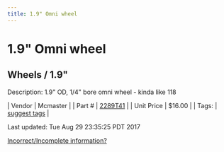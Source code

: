 ```yaml
---
title: 1.9" Omni wheel
---
```


# 1.9" Omni wheel
## Wheels / 1.9"
Description: 	1.9" OD, 1/4" bore omni wheel - kinda like 118 

| Vendor | Mcmaster | 
| Part # | [2289T41](https://www.mcmaster.com/#2289T41) | 
| Unit Price | $16.00 | 
| Tags: | [suggest tags](https://docs.google.com/forms/d/e/1FAIpQLSeWyY8v3RgOty-MyWmh9U0iivNYN_molChYyS-0U-o-kOAv_g/viewform) | 

Last updated: Tue Aug 29 23:35:25 PDT 2017

 [Incorrect/Incomplete information?](https://docs.google.com/forms/d/e/1FAIpQLSeWyY8v3RgOty-MyWmh9U0iivNYN_molChYyS-0U-o-kOAv_g/viewform)